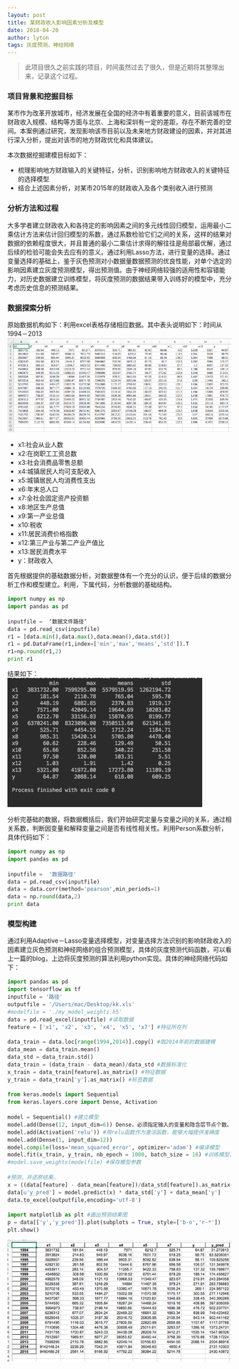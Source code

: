 ```yaml
---
layout: post
title: 某财政收入影响因素分析及模型
date: 2018-04-20
author: lyton
tags: 灰度预测，神经网络
---
```


> 此项目很久之前实践的项目，时间虽然过去了很久，但是近期将其整理出来，记录这个过程。

### 项目背景和挖掘目标
某市作为改革开放城市，经济发展在全国的经济中有着重要的意义，目前该城市在财政收入规模、结构等方面与北京、上海和深圳有一定的差距，存在不断完善的空间。本案例通过研究，发现影响该市目前以及未来地方财政建设的因素，并对其进行深入分析，提出对该市的地方财政优化和具体建议。

本次数据挖掘建模目标如下：
* 梳理影响地方财政输入的关键特征，分析，识别影响地方财政收入的关键特征的选择模型
* 结合上述因素分析，对某市2015年的财政收入及各个类别收入进行预测

### 分析方法和过程
大多学者建立财政收入和各待定的影响因素之间的多元线性回归模型，运用最小二乘估计方法来估计回归模型的系数，通过系数检验它们之间的关系，这样的结果对数据的依赖程度很大，并且普通的最小二乘估计求得的解往往是局部最优解，通过后续的检验可能会失去应有的意义。通过利用Lasso方法，进行变量的选择。通过变量选择的基础上，鉴于灰色预测对小数据量数据预测的优良性能，对单个选定的影响因素建立灰度预测模型，得出预测值。由于神经网络较强的适用性和容错能力，对历史数据建立训练模型，将灰度预测的数据结果带入训练好的模型中，充分考虑历史信息的预测结果。

### 数据探索分析
原始数据机构如下：利用excel表格存储相应数据。其中表头说明如下：时间从1994－2013
![](/assets/img/financeproject/basicdata.png)
* x1:社会从业人数
* x2:在岗职工工资总数
* x3:社会消费品零售总额
* x4:城镇居民人均可支配收入
* x5:城镇居民人均消费性支出
* x6:年末总人口
* x7:全社会固定资产投资额
* x8:地区生产总值
* x9:第一产业总值
* x10:税收
* x11:居民消费价格指数
* x12:第三产业与第二产业产值比
* x13:居民消费水平
* y：财政收入

首先根据提供的基础数据分析，对数据整体有一个充分的认识，便于后续的数据分析工作和模型建立。利用，下属代码，分析数据的基础结构。
```Python
import numpy as np
import pandas as pd

inputfile =  ‘数据文件路径’
data = pd.read_csv(inputfile)
r1 = [data.min(),data.max(),data.mean(),data.std()]
r1 = pd.DataFrame(r1,index=['min','max','means','std']).T
r1=np.round(r1,2)
print r1

```
结果如下：
![](/assets/img/financeproject/gaikuo.png)

分析完基础的数据，将数据概括后，我们开始研究定量与变量之间的关系，通过相关系数，判断因变量和解释变量之间是否有线性相关性。利用Person系数分析，具体代码如下：
```Python
import numpy as np
import pandas as pd

inputfile =  '数据路径'
data = pd.read_csv(inputfile)
data = data.corr(method='pearson',min_periods=1)
data = np.round(data,2)
print data

```
### 模型构建
通过利用Adaptive－Lasso变量选择模型，对变量选择方法识别的影响财政收入的因素建立灰色预测和神经网络的组合预测模型，具体的灰度预测代码函数，可以看上一篇的blog，上边将灰度预测的算法利用python实现。具体的神经网络代码如下：
```Python
import pandas as pd
import tensorflow as tf
inputfile = '路径'
outputfile = '/Users/mac/Desktop/kk.xls'
#modelfile = './my_model_weights.h5'
data = pd.read_excel(inputfile) #读取数据
feature = ['x1', 'x2', 'x3', 'x4', 'x5', 'x7'] #特征所在列

data_train = data.loc[range(1994,2014)].copy() #取2014年前的数据建模
data_mean = data_train.mean()
data_std = data_train.std()
data_train = (data_train - data_mean)/data_std #数据标准化
x_train = data_train[feature].as_matrix() #特征数据
y_train = data_train['y'].as_matrix() #标签数据

from keras.models import Sequential
from keras.layers.core import Dense, Activation

model = Sequential() #建立模型
model.add(Dense(12, input_dim=6)) Dense，必须指定输入的变量和隐含层节点个数。
model.add(Activation('relu')) #用relu函数作为激活函数，能够大幅提供准确度
model.add(Dense(1, input_dim=12))
model.compile(loss='mean_squared_error', optimizer='adam') #编译模型
model.fit(x_train, y_train, nb_epoch = 1000, batch_size = 16) #训练模型，学习一万次
#model.save_weights(modelfile) #保存模型参数

#预测，并还原结果。
x = ((data[feature] - data_mean[feature])/data_std[feature]).as_matrix()
data[u'y_pred'] = model.predict(x) * data_std['y'] + data_mean['y']
data.to_excel(outputfile,encoding='utf-8')

import matplotlib as plt #画出预测结果图
p = data[['y','y_pred']].plot(subplots = True, style=['b-o','r-*'])
plt.show()
```
![](/assets/img/financeproject/network.png)
